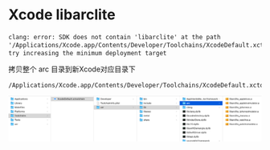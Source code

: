 # Xcode libarclite

```
clang: error: SDK does not contain 'libarclite' at the path '/Applications/Xcode.app/Contents/Developer/Toolchains/XcodeDefault.xctoolchain/usr/lib/arc/libarclite_iphonesimulator.a'; try increasing the minimum deployment target

```

拷贝整个 arc 目录到新Xcode对应目录下

```
/Applications/Xcode.app/Contents/Developer/Toolchains/XcodeDefault.xctoolchain/usr/lib/

```

![image](./1.png)
